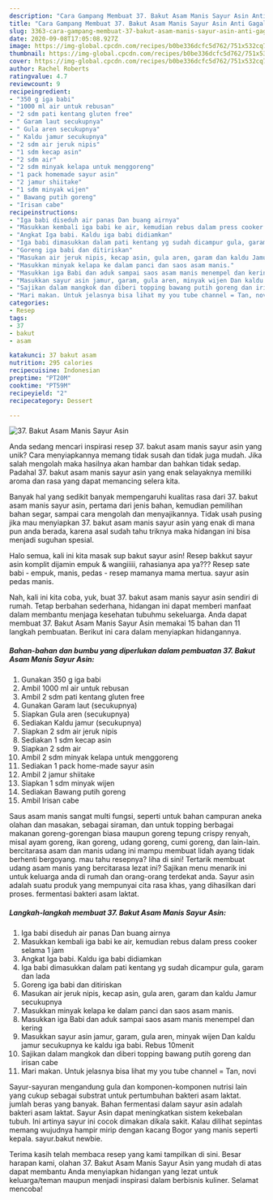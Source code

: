 ```yaml
---
description: "Cara Gampang Membuat 37. Bakut Asam Manis Sayur Asin Anti Gagal"
title: "Cara Gampang Membuat 37. Bakut Asam Manis Sayur Asin Anti Gagal"
slug: 3363-cara-gampang-membuat-37-bakut-asam-manis-sayur-asin-anti-gagal
date: 2020-09-08T17:05:08.927Z
image: https://img-global.cpcdn.com/recipes/b0be336dcfc5d762/751x532cq70/37-bakut-asam-manis-sayur-asin-foto-resep-utama.jpg
thumbnail: https://img-global.cpcdn.com/recipes/b0be336dcfc5d762/751x532cq70/37-bakut-asam-manis-sayur-asin-foto-resep-utama.jpg
cover: https://img-global.cpcdn.com/recipes/b0be336dcfc5d762/751x532cq70/37-bakut-asam-manis-sayur-asin-foto-resep-utama.jpg
author: Rachel Roberts
ratingvalue: 4.7
reviewcount: 9
recipeingredient:
- "350 g iga babi"
- "1000 ml air untuk rebusan"
- "2 sdm pati kentang gluten free"
- " Garam laut secukupnya"
- " Gula aren secukupnya"
- " Kaldu jamur secukupnya"
- "2 sdm air jeruk nipis"
- "1 sdm kecap asin"
- "2 sdm air"
- "2 sdm minyak kelapa untuk menggoreng"
- "1 pack homemade sayur asin"
- "2 jamur shiitake"
- "1 sdm minyak wijen"
- " Bawang putih goreng"
- "Irisan cabe"
recipeinstructions:
- "Iga babi diseduh air panas Dan buang airnya"
- "Masukkan kembali iga babi ke air, kemudian rebus dalam press cooker selama 1 jam"
- "Angkat Iga babi. Kaldu iga babi didiamkan"
- "Iga babi dimasukkan dalam pati kentang yg sudah dicampur gula, garam dan lada"
- "Goreng iga babi dan ditiriskan"
- "Masukan air jeruk nipis, kecap asin, gula aren, garam dan kaldu Jamur secukupnya"
- "Masukkan minyak kelapa ke dalam panci dan saos asam manis."
- "Masukkan iga Babi dan aduk sampai saos asam manis menempel dan kering"
- "Masukkan sayur asin jamur, garam, gula aren, minyak wijen Dan kaldu jamur secukupnya ke kaldu iga babi. Rebus 10menit"
- "Sajikan dalam mangkok dan diberi topping bawang putih goreng dan irisan cabe"
- "Mari makan. Untuk jelasnya bisa lihat my you tube channel = Tan, novi"
categories:
- Resep
tags:
- 37
- bakut
- asam

katakunci: 37 bakut asam 
nutrition: 295 calories
recipecuisine: Indonesian
preptime: "PT20M"
cooktime: "PT59M"
recipeyield: "2"
recipecategory: Dessert

---
```



![37. Bakut Asam Manis Sayur Asin](https://img-global.cpcdn.com/recipes/b0be336dcfc5d762/751x532cq70/37-bakut-asam-manis-sayur-asin-foto-resep-utama.jpg)

Anda sedang mencari inspirasi resep 37. bakut asam manis sayur asin yang unik? Cara menyiapkannya memang tidak susah dan tidak juga mudah. Jika salah mengolah maka hasilnya akan hambar dan bahkan tidak sedap. Padahal 37. bakut asam manis sayur asin yang enak selayaknya memiliki aroma dan rasa yang dapat memancing selera kita.

Banyak hal yang sedikit banyak mempengaruhi kualitas rasa dari 37. bakut asam manis sayur asin, pertama dari jenis bahan, kemudian pemilihan bahan segar, sampai cara mengolah dan menyajikannya. Tidak usah pusing jika mau menyiapkan 37. bakut asam manis sayur asin yang enak di mana pun anda berada, karena asal sudah tahu triknya maka hidangan ini bisa menjadi suguhan spesial.

Halo semua, kali ini kita masak sup bakut sayur asin! Resep bakkut sayur asin komplit dijamin empuk &amp; wangiiiii, rahasianya apa ya??? Resep sate babi - empuk, manis, pedas - resep mamanya mama mertua. sayur asin pedas manis.


Nah, kali ini kita coba, yuk, buat 37. bakut asam manis sayur asin sendiri di rumah. Tetap berbahan sederhana, hidangan ini dapat memberi manfaat dalam membantu menjaga kesehatan tubuhmu sekeluarga. Anda dapat membuat 37. Bakut Asam Manis Sayur Asin memakai 15 bahan dan 11 langkah pembuatan. Berikut ini cara dalam menyiapkan hidangannya.

<!--inarticleads1-->

##### Bahan-bahan dan bumbu yang diperlukan dalam pembuatan 37. Bakut Asam Manis Sayur Asin:

1. Gunakan 350 g iga babi
1. Ambil 1000 ml air untuk rebusan
1. Ambil 2 sdm pati kentang gluten free
1. Gunakan  Garam laut (secukupnya)
1. Siapkan  Gula aren (secukupnya)
1. Sediakan  Kaldu jamur (secukupnya)
1. Siapkan 2 sdm air jeruk nipis
1. Sediakan 1 sdm kecap asin
1. Siapkan 2 sdm air
1. Ambil 2 sdm minyak kelapa untuk menggoreng
1. Sediakan 1 pack home-made sayur asin
1. Ambil 2 jamur shiitake
1. Siapkan 1 sdm minyak wijen
1. Sediakan  Bawang putih goreng
1. Ambil Irisan cabe


Saus asam manis sangat multi fungsi, seperti untuk bahan campuran aneka olahan dan masakan, sebagai siraman, dan untuk topping berbagai makanan goreng-gorengan biasa maupun goreng tepung crispy renyah, misal ayam goreng, ikan goreng, udang goreng, cumi goreng, dan lain-lain. bercitarasa asam dan manis udang ini mampu membuat lidah ayang tidak berhenti bergoyang. mau tahu resepnya? liha di sini! Tertarik membuat udang asam manis yang bercitarasa lezat ini? Sajikan menu menarik ini untuk keluarga anda di rumah dan orang-orang terdekat anda. Sayur asin adalah suatu produk yang mempunyai cita rasa khas, yang dihasilkan dari proses. fermentasi bakteri asam laktat. 

<!--inarticleads2-->

##### Langkah-langkah membuat 37. Bakut Asam Manis Sayur Asin:

1. Iga babi diseduh air panas Dan buang airnya
1. Masukkan kembali iga babi ke air, kemudian rebus dalam press cooker selama 1 jam
1. Angkat Iga babi. Kaldu iga babi didiamkan
1. Iga babi dimasukkan dalam pati kentang yg sudah dicampur gula, garam dan lada
1. Goreng iga babi dan ditiriskan
1. Masukan air jeruk nipis, kecap asin, gula aren, garam dan kaldu Jamur secukupnya
1. Masukkan minyak kelapa ke dalam panci dan saos asam manis.
1. Masukkan iga Babi dan aduk sampai saos asam manis menempel dan kering
1. Masukkan sayur asin jamur, garam, gula aren, minyak wijen Dan kaldu jamur secukupnya ke kaldu iga babi. Rebus 10menit
1. Sajikan dalam mangkok dan diberi topping bawang putih goreng dan irisan cabe
1. Mari makan. Untuk jelasnya bisa lihat my you tube channel = Tan, novi


Sayur-sayuran mengandung gula dan komponen-komponen nutrisi lain yang cukup sebagai substrat untuk pertumbuhan bakteri asam laktat. jumlah beras yang banyak. Bahan fermentasi dalam sayur asin adalah bakteri asam laktat. Sayur Asin dapat meningkatkan sistem kekebalan tubuh. Ini artinya sayur ini cocok dimakan dikala sakit. Kalau dilihat sepintas memang wujudnya hampir mirip dengan kacang Bogor yang manis seperti kepala. sayur.bakut newbie. 

Terima kasih telah membaca resep yang kami tampilkan di sini. Besar harapan kami, olahan 37. Bakut Asam Manis Sayur Asin yang mudah di atas dapat membantu Anda menyiapkan hidangan yang lezat untuk keluarga/teman maupun menjadi inspirasi dalam berbisnis kuliner. Selamat mencoba!
